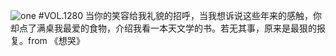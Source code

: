 ![one](http://image.wufazhuce.com/Fgxm1O_Gi9ff9K5qx5GawiapTAhR)
#VOL.1280
当你的笑容给我礼貌的招呼，当我想诉说这些年来的感触，你却点了满桌我最爱的食物，介绍我看一本天文学的书。若无其事，原来是最狠的报复。from 《想哭》